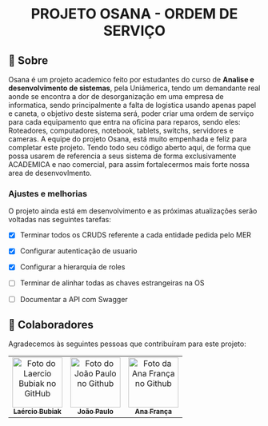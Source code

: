 <h1 align="center"> PROJETO OSANA - ORDEM DE SERVIÇO </h1>

## 📖 Sobre
Osana é um projeto academico feito por estudantes do curso de **Analise e desenvolvimento de sistemas**, pela Uniámerica, tendo um demandante real aonde se
encontra a dor de desorganização em uma empresa de informatica, sendo principalmente a falta de logistica usando apenas papel e caneta, o objetivo deste 
sistema será, poder criar uma ordem de serviço para cada equipamento que entra na oficina para reparos, sendo eles: Roteadores, computadores, notebook, tablets,
switchs, servidores e cameras. A equipe do projeto Osana, está muito empenhada e feliz para completar este projeto. Tendo todo seu código aberto aqui, de forma
que possa usarem de referencia a seus sistema de forma exclusivamente ACADEMICA e nao comercial, para assim fortalecermos mais forte nossa area de desenvovlmento.

### Ajustes e melhorias

O projeto ainda está em desenvolvimento e as próximas atualizações serão voltadas nas seguintes tarefas:

- [x] Terminar todos os CRUDS referente a cada entidade pedida pelo MER
- [x] Configurar autenticação de usuario
- [x] Configurar a hierarquia de roles
- [ ] Terminar de alinhar todas as chaves estrangeiras na OS
- [ ] Documentar a API com Swagger




## 🤝 Colaboradores

Agradecemos às seguintes pessoas que contribuíram para este projeto:

<table>
  <tr>
    <td align="center">
      <a href="#">
        <img src="https://drive.google.com/file/d/1ZT-XWk6cm5cXav3027WVQPGSrRggpAS1/view?usp=sharing" width="100px;" alt="Foto do Laercio Bubiak no GitHub"/><br>
        <sub>
          <b>Laércio Bubiak</b>
        </sub>
      </a>
    </td>
    <td align="center">
      <a href="#">
        <img src="https://drive.google.com/file/d/1ZT-XWk6cm5cXav3027WVQPGSrRggpAS1/view?usp=sharing" width="100px;" alt="Foto do João Paulo no Github"/><br>
        <sub>
          <b>João Paulo</b>
        </sub>
      </a>
    </td>
    <td align="center">
      <a href="#">
        <img src="https://drive.google.com/file/d/1ZT-XWk6cm5cXav3027WVQPGSrRggpAS1/view?usp=sharing" width="100px;" alt="Foto da Ana França no Github"/><br>
        <sub>
          <b>Ana França</b>
        </sub>
      </a>
    </td>
  </tr>
</table>
